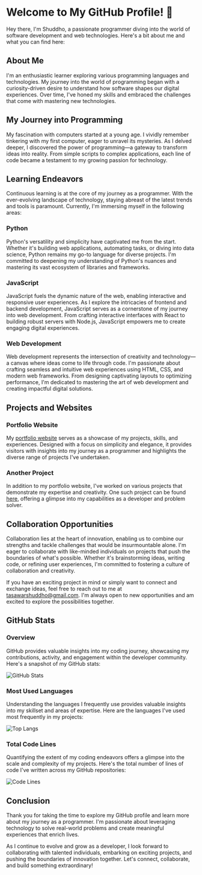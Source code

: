 # Welcome to My GitHub Profile! 👋

Hey there, I'm Shuddho, a passionate programmer diving into the world of software development and web technologies. Here's a bit about me and what you can find here:

## About Me

I'm an enthusiastic learner exploring various programming languages and technologies. My journey into the world of programming began with a curiosity-driven desire to understand how software shapes our digital experiences. Over time, I've honed my skills and embraced the challenges that come with mastering new technologies.

## My Journey into Programming

My fascination with computers started at a young age. I vividly remember tinkering with my first computer, eager to unravel its mysteries. As I delved deeper, I discovered the power of programming—a gateway to transform ideas into reality. From simple scripts to complex applications, each line of code became a testament to my growing passion for technology.

## Learning Endeavors

Continuous learning is at the core of my journey as a programmer. With the ever-evolving landscape of technology, staying abreast of the latest trends and tools is paramount. Currently, I'm immersing myself in the following areas:

### Python

Python's versatility and simplicity have captivated me from the start. Whether it's building web applications, automating tasks, or diving into data science, Python remains my go-to language for diverse projects. I'm committed to deepening my understanding of Python's nuances and mastering its vast ecosystem of libraries and frameworks.

### JavaScript

JavaScript fuels the dynamic nature of the web, enabling interactive and responsive user experiences. As I explore the intricacies of frontend and backend development, JavaScript serves as a cornerstone of my journey into web development. From crafting interactive interfaces with React to building robust servers with Node.js, JavaScript empowers me to create engaging digital experiences.

### Web Development

Web development represents the intersection of creativity and technology—a canvas where ideas come to life through code. I'm passionate about crafting seamless and intuitive web experiences using HTML, CSS, and modern web frameworks. From designing captivating layouts to optimizing performance, I'm dedicated to mastering the art of web development and creating impactful digital solutions.

## Projects and Websites

### Portfolio Website

My [portfolio website](https://tasawar-shuddho.netlify.app) serves as a showcase of my projects, skills, and experiences. Designed with a focus on simplicity and elegance, it provides visitors with insights into my journey as a programmer and highlights the diverse range of projects I've undertaken.

### Another Project

In addition to my portfolio website, I've worked on various projects that demonstrate my expertise and creativity. One such project can be found [here](https://tasurik-web.onrender.com/), offering a glimpse into my capabilities as a developer and problem solver.

## Collaboration Opportunities

Collaboration lies at the heart of innovation, enabling us to combine our strengths and tackle challenges that would be insurmountable alone. I'm eager to collaborate with like-minded individuals on projects that push the boundaries of what's possible. Whether it's brainstorming ideas, writing code, or refining user experiences, I'm committed to fostering a culture of collaboration and creativity.

If you have an exciting project in mind or simply want to connect and exchange ideas, feel free to reach out to me at [tasawarshuddho@gmail.com](mailto:tasawarshuddho@gmail.com). I'm always open to new opportunities and am excited to explore the possibilities together.

## GitHub Stats

### Overview

GitHub provides valuable insights into my coding journey, showcasing my contributions, activity, and engagement within the developer community. Here's a snapshot of my GitHub stats:

![GitHub Stats](https://github-readme-stats.vercel.app/api?username=Shuddho11288&show_icons=true&theme=radical)

### Most Used Languages

Understanding the languages I frequently use provides valuable insights into my skillset and areas of expertise. Here are the languages I've used most frequently in my projects:

![Top Langs](https://github-readme-stats.vercel.app/api/top-langs/?username=Shuddho11288&layout=compact&theme=radical)

### Total Code Lines

Quantifying the extent of my coding endeavors offers a glimpse into the scale and complexity of my projects. Here's the total number of lines of code I've written across my GitHub repositories:

![Code Lines](https://img.shields.io/tokei/lines/github/Shuddho11288/Shuddho11288?color=blue&label=Total%20Code%20Lines)

## Conclusion

Thank you for taking the time to explore my GitHub profile and learn more about my journey as a programmer. I'm passionate about leveraging technology to solve real-world problems and create meaningful experiences that enrich lives.

As I continue to evolve and grow as a developer, I look forward to collaborating with talented individuals, embarking on exciting projects, and pushing the boundaries of innovation together. Let's connect, collaborate, and build something extraordinary!

